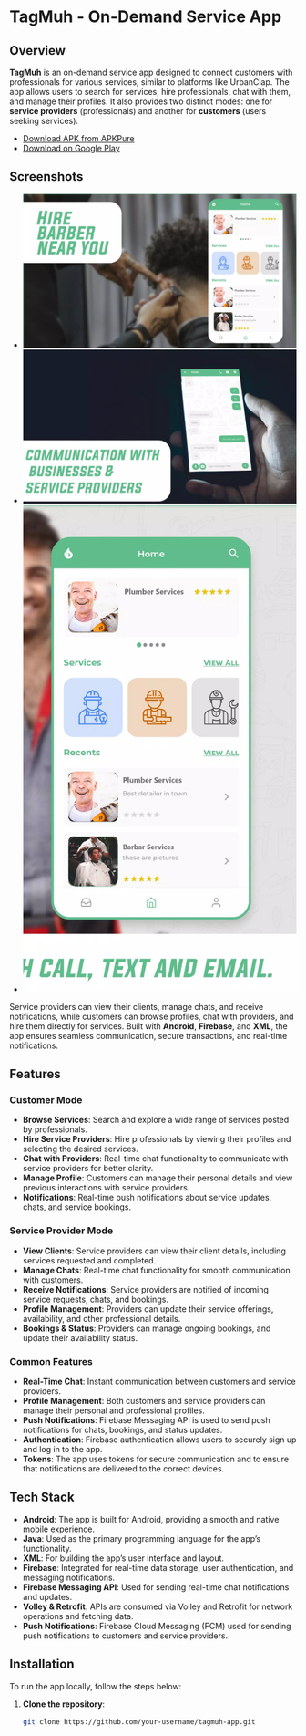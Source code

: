 # TagMuh - On-Demand Service App

## Overview

**TagMuh** is an on-demand service app designed to connect customers with professionals for various services, similar to platforms like UrbanClap. The app allows users to search for services, hire professionals, chat with them, and manage their profiles. It also provides two distinct modes: one for **service providers** (professionals) and another for **customers** (users seeking services).

- [Download APK from APKPure](https://apkpure.com/tagmuh/com.sean.tagmuh)
- [Download on Google Play](https://play.google.com/store/apps/details?id=com.sean.tagmuh)

## Screenshots

- ![Image 1](screen-2.png)
- ![Screenshot 2](screen-3.png)
- ![Screenshot 3](screen-1.png)

 
Service providers can view their clients, manage chats, and receive notifications, while customers can browse profiles, chat with providers, and hire them directly for services. Built with **Android**, **Firebase**, and **XML**, the app ensures seamless communication, secure transactions, and real-time notifications.

## Features

### Customer Mode
- **Browse Services**: Search and explore a wide range of services posted by professionals.
- **Hire Service Providers**: Hire professionals by viewing their profiles and selecting the desired services.
- **Chat with Providers**: Real-time chat functionality to communicate with service providers for better clarity.
- **Manage Profile**: Customers can manage their personal details and view previous interactions with service providers.
- **Notifications**: Real-time push notifications about service updates, chats, and service bookings.

### Service Provider Mode
- **View Clients**: Service providers can view their client details, including services requested and completed.
- **Manage Chats**: Real-time chat functionality for smooth communication with customers.
- **Receive Notifications**: Service providers are notified of incoming service requests, chats, and bookings.
- **Profile Management**: Providers can update their service offerings, availability, and other professional details.
- **Bookings & Status**: Providers can manage ongoing bookings, and update their availability status.

### Common Features
- **Real-Time Chat**: Instant communication between customers and service providers.
- **Profile Management**: Both customers and service providers can manage their personal and professional profiles.
- **Push Notifications**: Firebase Messaging API is used to send push notifications for chats, bookings, and status updates.
- **Authentication**: Firebase authentication allows users to securely sign up and log in to the app.
- **Tokens**: The app uses tokens for secure communication and to ensure that notifications are delivered to the correct devices.

## Tech Stack

- **Android**: The app is built for Android, providing a smooth and native mobile experience.
- **Java**: Used as the primary programming language for the app’s functionality.
- **XML**: For building the app’s user interface and layout.
- **Firebase**: Integrated for real-time data storage, user authentication, and messaging notifications.
- **Firebase Messaging API**: Used for sending real-time chat notifications and updates.
- **Volley & Retrofit**: APIs are consumed via Volley and Retrofit for network operations and fetching data.
- **Push Notifications**: Firebase Cloud Messaging (FCM) used for sending push notifications to customers and service providers.

## Installation

To run the app locally, follow the steps below:

1. **Clone the repository**:
   ```bash
   git clone https://github.com/your-username/tagmuh-app.git
